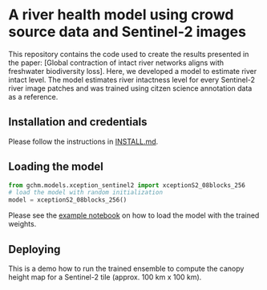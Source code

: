 # A river health model using crowd source data and Sentinel-2 images

This repository contains the code used to create the results presented in the paper: [Global contraction of intact river networks aligns with freshwater biodiversity loss].
Here, we developed a model to estimate river intact level. The model estimates river intactness level for every Sentinel-2 river image patches and was trained using citzen science annotation data as a reference.


## Installation and credentials
Please follow the instructions in [INSTALL.md](INSTALL.md).

## Loading the model 

```python
from gchm.models.xception_sentinel2 import xceptionS2_08blocks_256
# load the model with random initialization
model = xceptionS2_08blocks_256()
```
Please see the [example notebook](gchm/notebooks/example_loading_pretrained_models.ipynb) on how to load the model with the trained weights. 

## Deploying

This is a demo how to run the trained ensemble to compute the canopy height map for a Sentinel-2 tile (approx. 100 km x 100 km).


```

